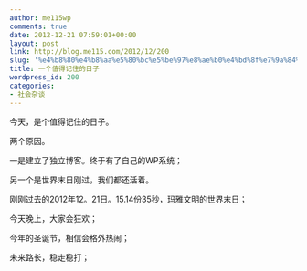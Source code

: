 ```yaml
---
author: me115wp
comments: true
date: 2012-12-21 07:59:01+00:00
layout: post
link: http://blog.me115.com/2012/12/200
slug: '%e4%b8%80%e4%b8%aa%e5%80%bc%e5%be%97%e8%ae%b0%e4%bd%8f%e7%9a%84%e6%97%a5%e5%ad%90'
title: 一个值得记住的日子
wordpress_id: 200
categories:
- 社会杂谈
---
```




今天，是个值得记住的日子。

两个原因。

一是建立了独立博客。终于有了自己的WP系统；

另一个是世界末日刚过，我们都还活着。

刚刚过去的2012年12。21日。15.14份35秒，玛雅文明的世界末日；



今天晚上，大家会狂欢；

今年的圣诞节，相信会格外热闹；

未来路长，稳走稳打；
